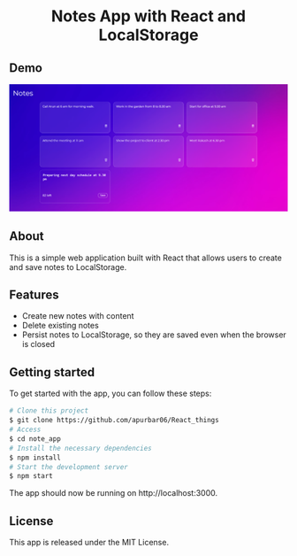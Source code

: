 <h1 align="center">Notes App with React and LocalStorage</h1>

## Demo
<p align="center">
  <img src="demo.png" width="800">
</p>

## About
This is a simple web application built with React that allows users to create and save notes to LocalStorage.


## Features
- Create new notes with content
- Delete existing notes
- Persist notes to LocalStorage, so they are saved even when the browser is closed


## Getting started
To get started with the app, you can follow these steps:
``` bash
# Clone this project
$ git clone https://github.com/apurbar06/React_things
# Access
$ cd note_app
# Install the necessary dependencies
$ npm install
# Start the development server
$ npm start
```
The app should now be running on http://localhost:3000.


## License
This app is released under the MIT License.
